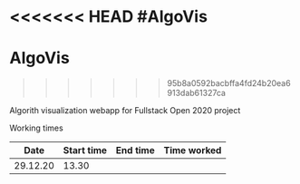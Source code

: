 <<<<<<< HEAD
#AlgoVis
=======
# AlgoVis
>>>>>>> 95b8a0592bacbffa4fd24b20ea6913dab61327ca

Algorith visualization webapp for Fullstack Open 2020 project

Working times

Date | Start time | End time | Time worked
-----|------------|----------|------------
29.12.20 | 13.30 |
